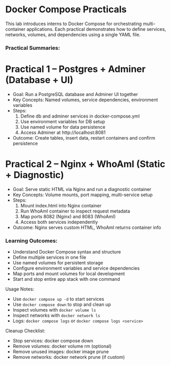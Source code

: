 # Docker Compose Practicals 

This lab introduces interns to Docker Compose for orchestrating multi-container applications. Each practical demonstrates how to define services, networks, volumes, and dependencies using a single YAML file.


### Practical Summaries:


# Practical 1 – Postgres + Adminer (Database + UI)
- Goal: Run a PostgreSQL database and Adminer UI together
- Key Concepts: Named volumes, service dependencies, environment variables
- Steps:
  1. Define db and adminer services in docker-compose.yml
  2. Use environment variables for DB setup
  3. Use named volume for data persistence
  4. Access Adminer at http://localhost:8081
- Outcome: Create tables, insert data, restart containers and confirm persistence

# Practical 2 – Nginx + WhoAmI (Static + Diagnostic)
- Goal: Serve static HTML via Nginx and run a diagnostic container
- Key Concepts: Volume mounts, port mapping, multi-service setup
- Steps:
  1. Mount index.html into Nginx container
  2. Run WhoAmI container to inspect request metadata
  3. Map ports 8082 (Nginx) and 8083 (WhoAmI)
  4. Access both services independently
- Outcome: Nginx serves custom HTML, WhoAmI returns container info

### Learning Outcomes:

- Understand Docker Compose syntax and structure
- Define multiple services in one file
- Use named volumes for persistent storage
- Configure environment variables and service dependencies
- Map ports and mount volumes for local development
- Start and stop entire app stack with one command

Usage Notes:

- Use `docker compose up -d` to start services
- Use `docker compose down` to stop and clean up
- Inspect volumes with `docker volume ls`
- Inspect networks with `docker network ls`
- Logs: `docker compose logs` or `docker compose logs <service>`

Cleanup Checklist:

- Stop services: docker compose down
- Remove volumes: docker volume rm <name> (optional)
- Remove unused images: docker image prune
- Remove networks: docker network prune (if custom)
